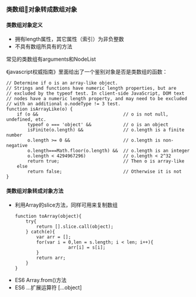 ### 类数组对象转成数组对象

#### 类数组对象定义

* 拥有length属性，其它属性（索引）为非负整数
* 不具有数组所具有的方法 


常见的类数组有arguments和NodeList

《javascript权威指南》里面给出了一个鉴别对象是否是类数组的函数：
```
// Determine if o is an array-like object.
// Strings and functions have numeric length properties, but are 
// excluded by the typeof test. In client-side JavaScript, DOM text
// nodes have a numeric length property, and may need to be excluded 
// with an additional o.nodeType != 3 test.
function isArrayLike(o) {
    if (o &&                                // o is not null, undefined, etc.
        typeof o === 'object' &&            // o is an object
        isFinite(o.length) &&               // o.length is a finite number
        o.length >= 0 &&                    // o.length is non-negative
        o.length===Math.floor(o.length) &&  // o.length is an integer
        o.length < 4294967296)              // o.length < 2^32
        return true;                        // Then o is array-like
    else
        return false;                       // Otherwise it is not
}
```

#### 类数组对象转成对象方法

* 利用Array的slice方法，同样可用来复制数组
	```
	function toArray(object){
		try{
			return [].slice.call(object);
		} catch(e){
			var arr = [];  
			for(var i = 0,len = s.length; i < len; i++){   
						arr[i] = s[i];   
			}  
			return arr;
		}
	}
	```
* ES6 Array.from()方法
* ES6 ...扩展运算符 [...object]